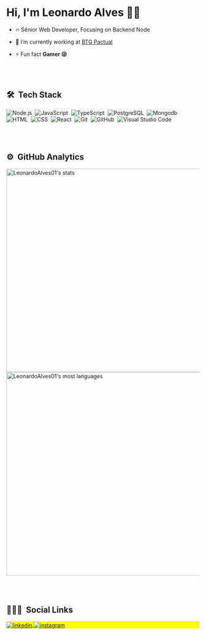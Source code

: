<h1 align="left">Hi, I'm Leonardo Alves 👨‍💻</h1> 

- 🔥 Sênior Web Developer, Focusing on Backend Node

- 🔭 I’m currently working at [BTG Pactual](https://www.btgpactual.com/)

- ⚡ Fun fact **Gamer 😜**

<br><br>

## 🛠 &nbsp;Tech Stack
![Node.js](https://img.shields.io/badge/-Node.js-05122A?style=flat&logo=node.js)&nbsp;
![JavaScript](https://img.shields.io/badge/-JavaScript-05122A?style=flat&logo=javascript)&nbsp;
![TypeScript](https://img.shields.io/badge/-TypeScript-05122A?style=flat&logo=typescript)&nbsp;
![PostgreSQL](https://img.shields.io/badge/-PostgreSQL-05122A?style=flat&logo=postgresql)&nbsp;
![Mongodb](https://img.shields.io/badge/-Mongodb-05122A?style=flat&logo=mongodb)&nbsp;
![HTML](https://img.shields.io/badge/-HTML-05122A?style=flat&logo=HTML5)&nbsp;
![CSS](https://img.shields.io/badge/-CSS-05122A?style=flat&logo=CSS3&logoColor=1572B6)&nbsp;
![React](https://img.shields.io/badge/-React-05122A?style=flat&logo=react)&nbsp;
![Git](https://img.shields.io/badge/-Git-05122A?style=flat&logo=git)&nbsp;
![GitHub](https://img.shields.io/badge/-GitHub-05122A?style=flat&logo=github)&nbsp;
![Visual Studio Code](https://img.shields.io/badge/-Visual%20Studio%20Code-05122A?style=flat&logo=visual-studio-code&logoColor=007ACC)&nbsp;

<br><br>

## ⚙️ &nbsp;GitHub Analytics

<p align="left">
<img width="530em" src="https://github-readme-stats.vercel.app/api?username=LeonardoAlves01&show_icons=true&theme=vision-friendly-dark" alt="LeonardoAlves01's stats"/>
<img width="530em" src="https://github-readme-stats.vercel.app/api/top-langs/?username=LeonardoAlves01&layout=compact&theme=vision-friendly-dark" alt="LeonardoAlves01's most languages"/>
</p>

<br><br>

## 👨🏽‍🦲 &nbsp;Social Links

<p align="left" style="background:yellow">
<a href="https://www.linkedin.com/in/leonardo-alves13/" target="_blank">
  <img align="center" src="https://img.shields.io/badge/Leonardo-05122A?style=flat&logo=linkedin" alt="linkedin"/>
</a>
<a href="https://instagram.com/leo.alves0" target="_blank">
 <img align="center" src="https://img.shields.io/badge/-leo.alves0-05122A?style=flat&logo=instagram" alt="instagram"/>
</a>
</p>

